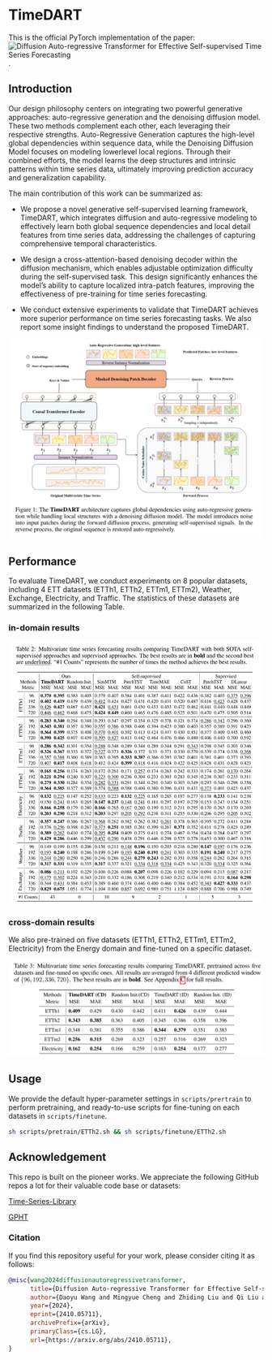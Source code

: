 # TimeDART
This is the official PyTorch implementation of the paper: ![Diffusion Auto-regressive Transformer for Effective Self-supervised Time Series Forecasting](https://arxiv.org/abs/2410.05711).

## Introduction

Our design philosophy centers on integrating two powerful generative approaches: auto-regressive generation and the denoising diffusion model. These two methods complement each other, each leveraging their respective strengths. Auto-Regressive Generation captures the high-level global dependencies within sequence data, while the Denoising Diffusion Model focuses on modeling lowerlevel local regions. Through their combined efforts, the model learns the deep structures and intrinsic patterns within time series data, ultimately improving prediction accuracy and generalization capability.   

The main contribution of this work can be summarized as:

- We propose a novel generative self-supervised learning framework, TimeDART, which integrates diffusion and auto-regressive modeling to effectively learn both global sequence dependencies and local detail features from time series data, addressing the challenges of capturing comprehensive temporal characteristics.

- We design a cross-attention-based denoising decoder within the diffusion mechanism, which enables adjustable optimization difficulty during the self-supervised task. This design significantly enhances the model’s ability to capture localized intra-patch features, improving the effectiveness of pre-training for time series forecasting.

- We conduct extensive experiments to validate that TimeDART achieves more superior performance on time series forecasting tasks. We also report some insight findings to understand the proposed TimeDART.

![](assets/model.png)

## Performance

To evaluate TimeDART, we conduct experiments on 8 popular datasets, including 4 ETT datasets (ETTh1, ETTh2, ETTm1, ETTm2), Weather, Exchange, Electricity, and Traffic. The statistics of these datasets are summarized in the following Table.

### in-domain results

![](assets/table1.png)

### cross-domain results

We also pre-trained on five datasets (ETTh1, ETTh2, ETTm1, ETTm2, Electricity) from the Energy domain and fine-tuned on a specific dataset.

![](assets/table2.png)

## Usage

We provide the default hyper-parameter settings in `scripts/prertrain` to perform pretraining, and ready-to-use scripts for fine-tuning on each datasets in `scripts/finetune`.

```sh
sh scripts/pretrain/ETTh2.sh && sh scripts/finetune/ETTh2.sh
```

## Acknowledgement

This repo is built on the pioneer works. We appreciate the following GitHub repos a lot for their valuable code base or datasets:

[Time-Series-Library](https://github.com/thuml/Time-Series-Library?tab=readme-ov-file)

[GPHT](https://github.com/icantnamemyself/GPHT/tree/main)

### Citation

If you find this repository useful for your work, please consider citing it as follows:

```bibtex
@misc{wang2024diffusionautoregressivetransformer,
      title={Diffusion Auto-regressive Transformer for Effective Self-supervised Time Series Forecasting}, 
      author={Daoyu Wang and Mingyue Cheng and Zhiding Liu and Qi Liu and Enhong Chen},
      year={2024},
      eprint={2410.05711},
      archivePrefix={arXiv},
      primaryClass={cs.LG},
      url={https://arxiv.org/abs/2410.05711}, 
}
```


